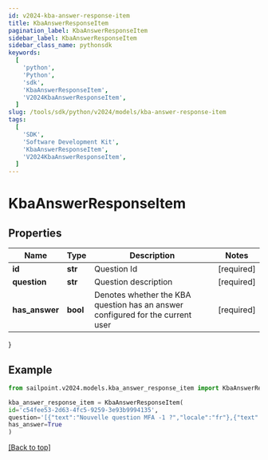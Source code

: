 ```yaml
---
id: v2024-kba-answer-response-item
title: KbaAnswerResponseItem
pagination_label: KbaAnswerResponseItem
sidebar_label: KbaAnswerResponseItem
sidebar_class_name: pythonsdk
keywords:
  [
    'python',
    'Python',
    'sdk',
    'KbaAnswerResponseItem',
    'V2024KbaAnswerResponseItem',
  ]
slug: /tools/sdk/python/v2024/models/kba-answer-response-item
tags:
  [
    'SDK',
    'Software Development Kit',
    'KbaAnswerResponseItem',
    'V2024KbaAnswerResponseItem',
  ]
---
```


# KbaAnswerResponseItem

## Properties

| Name | Type | Description | Notes |
| --- | --- | --- | --- |
| **id** | **str** | Question Id | [required] |
| **question** | **str** | Question description | [required] |
| **has_answer** | **bool** | Denotes whether the KBA question has an answer configured for the current user | [required] |

}

## Example

```python
from sailpoint.v2024.models.kba_answer_response_item import KbaAnswerResponseItem

kba_answer_response_item = KbaAnswerResponseItem(
id='c54fee53-2d63-4fc5-9259-3e93b9994135',
question='[{"text":"Nouvelle question MFA -1 ?","locale":"fr"},{"text":"MFA new question -1 ?","locale":""}]',
has_answer=True
)

```

[[Back to top]](#)
